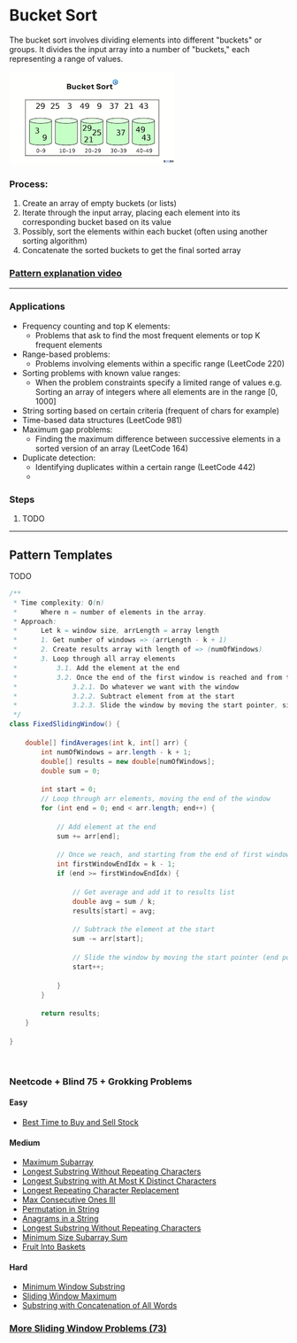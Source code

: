 # Bucket Sort
The bucket sort involves dividing elements into different "buckets" or groups. It divides the input array into a number 
of "buckets," each representing a range of values.

![Bucket Sort](resources/bucket_sort.png "Bucket Sort")

### Process:
1. Create an array of empty buckets (or lists)
2. Iterate through the input array, placing each element into its corresponding bucket based on its value
3. Possibly, sort the elements within each bucket (often using another sorting algorithm)
4. Concatenate the sorted buckets to get the final sorted array

### [Pattern explanation video](https://www.youtube.com/watch?v=VuXbEb5ywrU)

---

### Applications
- Frequency counting and top K elements: 
  - Problems that ask to find the most frequent elements or top K frequent elements
- Range-based problems:
  - Problems involving elements within a specific range (LeetCode 220)
- Sorting problems with known value ranges:
  - When the problem constraints specify a limited range of values e.g. Sorting an array of integers where all elements 
  are in the range [0, 1000]
- String sorting based on certain criteria (frequent of chars for example)
- Time-based data structures (LeetCode 981)
- Maximum gap problems:
  - Finding the maximum difference between successive elements in a sorted version of an array (LeetCode 164)
- Duplicate detection:
  - Identifying duplicates within a certain range (LeetCode 442)
  - 
### Steps
1. TODO

---

## Pattern Templates
TODO
```java
/**
 * Time complexity: O(n)
 *      Where n = number of elements in the array.
 * Approach:
 *      Let k = window size, arrLength = array length 
 *      1. Get number of windows => (arrLength - k + 1)
 *      2. Create results array with length of => (numOfWindows)
 *      3. Loop through all array elements
 *          3.1. Add the element at the end
 *          3.2. Once the end of the first window is reached and from that point and on => (i >= k - 1):
 *              3.2.1. Do whatever we want with the window
 *              3.2.2. Subtract element from at the start
 *              3.2.3. Slide the window by moving the start pointer, since end pointer is already moved via loop              
 */
class FixedSlidingWindow() {
    
    double[] findAverages(int k, int[] arr) {
        int numOfWindows = arr.length - k + 1;
        double[] results = new double[numOfWindows];
        double sum = 0;

        int start = 0;
        // Loop through arr elements, moving the end of the window
        for (int end = 0; end < arr.length; end++) {

            // Add element at the end
            sum += arr[end];

            // Once we reach, and starting from the end of first window and along (that's when window starts sliding)
            int firstWindowEndIdx = k - 1;
            if (end >= firstWindowEndIdx) {

                // Get average and add it to results list
                double avg = sum / k;
                results[start] = avg;

                // Subtrack the element at the start
                sum -= arr[start];

                // Slide the window by moving the start pointer (end pointer moved via loop)
                start++;

            }
        }

        return results;
    }
    
}
```

<br>

### Neetcode + Blind 75 + Grokking Problems
#### Easy
- [Best Time to Buy and Sell Stock](https://leetcode.com/problems/best-time-to-buy-and-sell-stock/)

#### Medium
- [Maximum Subarray](https://leetcode.com/problems/maximum-subarray/)
- [Longest Substring Without Repeating Characters](https://leetcode.com/problems/longest-substring-without-repeating-characters/)
- [Longest Substring with At Most K Distinct Characters](https://leetcode.com/problems/longest-substring-with-at-most-k-distinct-characters/)
- [Longest Repeating Character Replacement](https://leetcode.com/problems/longest-repeating-character-replacement/)
- [Max Consecutive Ones III](https://leetcode.com/problems/max-consecutive-ones-iii/)
- [Permutation in String](https://leetcode.com/problems/permutation-in-string/)
- [Anagrams in a String](https://leetcode.com/problems/find-all-anagrams-in-a-string/)
- [Longest Substring Without Repeating Characters](https://leetcode.com/problems/longest-substring-without-repeating-characters/)
- [Minimum Size Subarray Sum](https://leetcode.com/problems/minimum-size-subarray-sum/)
- [Fruit Into Baskets](https://leetcode.com/problems/fruit-into-baskets/)

#### Hard
- [Minimum Window Substring](https://leetcode.com/problems/minimum-window-substring/)
- [Sliding Window Maximum](https://leetcode.com/problems/sliding-window-maximum/)
- [Substring with Concatenation of All Words](https://leetcode.com/problems/substring-with-concatenation-of-all-words/)

### [More Sliding Window Problems (73)](https://leetcode.com/tag/sliding-window/)
